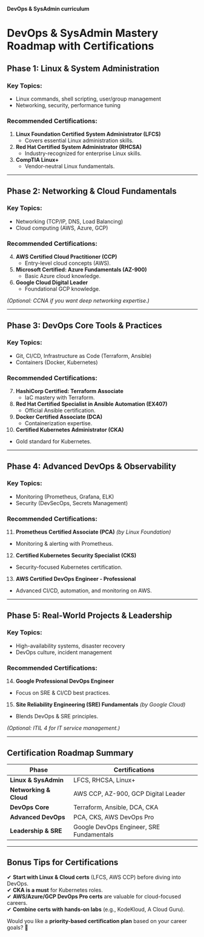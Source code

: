 **DevOps & SysAdmin curriculum**

# **DevOps & SysAdmin Mastery Roadmap with Certifications**  

## **Phase 1: Linux & System Administration**  
### **Key Topics:**  
- Linux commands, shell scripting, user/group management  
- Networking, security, performance tuning  

### **Recommended Certifications:**  
1. **Linux Foundation Certified System Administrator (LFCS)**  
   - Covers essential Linux administration skills.  
2. **Red Hat Certified System Administrator (RHCSA)**  
   - Industry-recognized for enterprise Linux skills.  
3. **CompTIA Linux+**  
   - Vendor-neutral Linux fundamentals.  

---

## **Phase 2: Networking & Cloud Fundamentals**  
### **Key Topics:**  
- Networking (TCP/IP, DNS, Load Balancing)  
- Cloud computing (AWS, Azure, GCP)  

### **Recommended Certifications:**  
4. **AWS Certified Cloud Practitioner (CCP)**  
   - Entry-level cloud concepts (AWS).  
5. **Microsoft Certified: Azure Fundamentals (AZ-900)**  
   - Basic Azure cloud knowledge.  
6. **Google Cloud Digital Leader**  
   - Foundational GCP knowledge.  

*(Optional: CCNA if you want deep networking expertise.)*  

---

## **Phase 3: DevOps Core Tools & Practices**  
### **Key Topics:**  
- Git, CI/CD, Infrastructure as Code (Terraform, Ansible)  
- Containers (Docker, Kubernetes)  

### **Recommended Certifications:**  
7. **HashiCorp Certified: Terraform Associate**  
   - IaC mastery with Terraform.  
8. **Red Hat Certified Specialist in Ansible Automation (EX407)**  
   - Official Ansible certification.  
9. **Docker Certified Associate (DCA)**  
   - Containerization expertise.  
10. **Certified Kubernetes Administrator (CKA)**  
   - Gold standard for Kubernetes.  

---

## **Phase 4: Advanced DevOps & Observability**  
### **Key Topics:**  
- Monitoring (Prometheus, Grafana, ELK)  
- Security (DevSecOps, Secrets Management)  

### **Recommended Certifications:**  
11. **Prometheus Certified Associate (PCA)** *(by Linux Foundation)*  
   - Monitoring & alerting with Prometheus.  
12. **Certified Kubernetes Security Specialist (CKS)**  
   - Security-focused Kubernetes certification.  
13. **AWS Certified DevOps Engineer - Professional**  
   - Advanced CI/CD, automation, and monitoring on AWS.  

---

## **Phase 5: Real-World Projects & Leadership**  
### **Key Topics:**  
- High-availability systems, disaster recovery  
- DevOps culture, incident management  

### **Recommended Certifications:**  
14. **Google Professional DevOps Engineer**  
   - Focus on SRE & CI/CD best practices.  
15. **Site Reliability Engineering (SRE) Fundamentals** *(by Google Cloud)*  
   - Blends DevOps & SRE principles.  

*(Optional: ITIL 4 for IT service management.)*  

---

## **Certification Roadmap Summary**  
| **Phase**               | **Certifications** |  
|--------------------------|--------------------|  
| **Linux & SysAdmin**     | LFCS, RHCSA, Linux+ |  
| **Networking & Cloud**   | AWS CCP, AZ-900, GCP Digital Leader |  
| **DevOps Core**          | Terraform, Ansible, DCA, CKA |  
| **Advanced DevOps**      | PCA, CKS, AWS DevOps Pro |  
| **Leadership & SRE**     | Google DevOps Engineer, SRE Fundamentals |  

---

## **Bonus Tips for Certifications**  
✔ **Start with Linux & Cloud certs** (LFCS, AWS CCP) before diving into DevOps.  
✔ **CKA is a must** for Kubernetes roles.  
✔ **AWS/Azure/GCP DevOps Pro certs** are valuable for cloud-focused careers.  
✔ **Combine certs with hands-on labs** (e.g., KodeKloud, A Cloud Guru).  

Would you like a **priority-based certification plan** based on your career goals? 🚀
